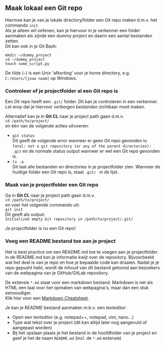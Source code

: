 ## Maak lokaal een Git repo

Hiermee kan je van je lokale directory/folder een Git repo maken d.m.v. het commando `init`.  
Als je alleen wil oefenen, kan je hiervoor in je verkenner een folder aanmaken als zijnde een dummy project en daarin
een aantal bestanden zetten.   
Dit kan ook in je Git Bash:   
```
mkdir ~/dummy_project
cd ~/dummy_project
touch some_script.py
```

De tilde (`~`) is een Unix 'afkorting' voor je home directory, e.g. `C:/Users/[jouw naam]` op Windows.

### Controleer of je projectfolder al een Git repo is  
Een Git repo heeft een `.git/` folder. Dit kan je controleren in een verkenner. 
Let erop dat je hiervoor *verborgen bestanden* zichtbaar moet maken.   

Alternatief kan je in **Git CL** naar je project path gaan d.m.v.   
`cd /path/to/project/`  
en één van de volgende acties uitvoeren:  
- `git status`   
Dit geeft de volgende error wanneer er geen Git repo gevonden is:   
  `fatal: not a git repository (or any of the parent directories): .git`
  en de normale status output wanneer er wel een Git repo gevonden is.
- `ls -a`    
Dit laat alle bestanden en directories in je projectfolder zien. Wanneer de huidige folder een Git repo is, staat 
  `.git/ ` in de lijst.
  

### Maak van je projectfolder een Git repo
Ga in **Git CL** naar je project path gaan d.m.v.   
`cd /path/to/project/`      
en voer het volgende commando uit:  
`git init`  
Dit geeft als output:  
`Initialized empty Git repository in /path/to/project/.git/`  

Je projectfolder is nu een Git repo!

### Voeg een README bestand toe aan je project
Het is best practice om een README.md toe te voegen aan je projectfolder. In de README.md kan je informatie kwijt over de repository. Bijvoorbeeld wat het doel is van je repo en hoe je bepaalde 
code kan draaien. 
Nadat je je repo gepusht hebt, wordt de inhoud van dit bestand getoond aan bezoekers van de webpagina van je GitHub/GitLab repository.   
   

De extensie `*.md` staat voor een markdown bestand. Markdown is net als HTML een taal voor het opmaken van webpagina's, 
maar dan een stuk eenvoudiger.   
Klik hier voor een [Markdown Cheatsheet](https://github.com/adam-p/markdown-here/wiki/Markdown-Cheatsheet).   

Je kan je README bestand aanmaken m.b.v. een texteditor:
- Open een texteditor (e.g. notepad++, notepad, vim, nano...)
- Type wat tekst over je project (dit kan altijd later nog aangevuld of aangepast worden)
- Bij het opslaan plaats je het bestand in de hoofdfolder van je project en geef je het de naam `README.md` 
  (incl. de `*.md` extensie)